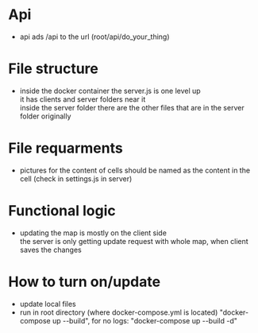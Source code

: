 # Api
- api ads /api to the url (root/api/do_your_thing)

# File structure
- inside the docker container the server.js is one level up \
    it has clients and server folders near it \
    inside the server folder there are the other files that are in the server folder originally

# File requarments
- pictures for the content of cells should be named as the content in the cell (check in settings.js in server)

# Functional logic
- updating the map is mostly on the client side\
    the server is only getting update request with whole map, when client saves the changes

# How to turn on/update
- update local files
- run in root directory (where docker-compose.yml is located) "docker-compose up --build", for no logs: "docker-compose up --build -d"